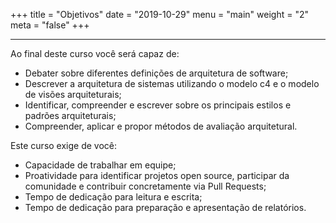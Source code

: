 +++
title = "Objetivos"
date = "2019-10-29"
menu = "main"
weight = "2"
meta = "false"
+++

***

Ao final deste curso você será capaz de:

- Debater sobre diferentes definições de arquitetura de software;
- Descrever a arquitetura de sistemas utilizando o modelo c4 e o modelo de visões arquiteturais;
- Identificar, compreender e escrever sobre os principais estilos e padrões arquiteturais;
- Compreender, aplicar e propor métodos de avaliação arquitetural.

Este curso exige de você: 

- Capacidade de trabalhar em equipe;
- Proatividade para identificar projetos open source, participar da comunidade e contribuir concretamente via Pull Requests;
- Tempo de dedicação para leitura e escrita;
- Tempo de dedicação para preparação e apresentação de relatórios.

